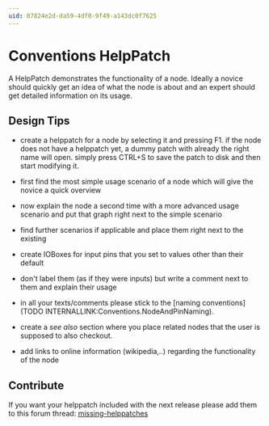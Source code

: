 ```yaml
---
uid: 07824e2d-da59-4df0-9f49-a143dc0f7625
---
```


# Conventions HelpPatch
A HelpPatch demonstrates the functionality of a node. Ideally a novice should quickly get an idea of what the node is about and an expert should get detailed information on its usage.   

## Design Tips

* create a helppatch for a node by selecting it and pressing F1. if the node does not have a helppatch yet, a dummy patch with already the right name will open. simply press CTRL+S to save the patch to disk and then start modifying it.  

* first find the most simple usage scenario of a node which will give the novice a quick overview  
* now explain the node a second time with a more advanced usage scenario and put that graph right next to the simple scenario  
* find further scenarios if applicable and place them right next to the existing  

* create IOBoxes for input pins that you set to values other than their default  
* don't label them (as if they were inputs) but write a comment next to them and explain their usage  

* in all your texts/comments please stick to the [naming conventions](TODO INTERNALLINK:Conventions.NodeAndPinNaming).  
* create a *see also* section where you place related nodes that the user is supposed to also checkout.   
* add links to online information (wikipedia,..) regarding the functionality of the node  

## Contribute
If you want your helppatch included with the next release please add them to this forum thread: <a href="https://discourse.vvvv.org/t/missing-helppatches" class="extURL forum" target="_blank">missing-helppatches</a>